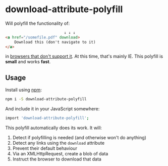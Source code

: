 # download-attribute-polyfill

Will polyfill the functionality of:

```html
                          ↓ ↓ ↓
<a href="/somefile.pdf" download>
    Download this (don't navigate to it)
</a>
```

in [browsers that don't support it](https://www.caniuse.com/#feat=download). At this time, that's mainly IE. This polyfill is **small** and works **fast**.

## Usage

Install using [npm](https://docs.npmjs.com/about-npm/):

```sh
npm i -S download-attribute-polyfill
```
And include it in your JavaScript somewhere:

```sh
import 'download-attribute-polyfill';
```

This polyfill automatically does its work. It will:

1. Detect if polyfilling is needed (and otherwise won't do anything)
2. Detect any links using the `download` attribute
3. Prevent their default behaviour
4. Via an XMLHttpRequest, create a blob of data
5. Instruct the browser to download that data
